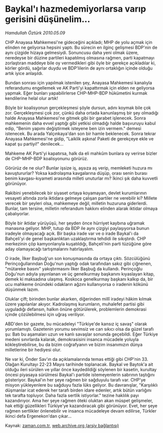 # Baykal'ı hazmedemiyorlarsa varıp gerisini düşünelim...

*Hamdullah Öztürk 2010.05.09*

<td class="columnist-detail">
<p>CHP Anayasa Mahkemesi'ne gideceğini açıkladı; MHP de yolu açmak için elinden ne geliyorsa hepsini yaptı. Bu sürecin en ilginç gelişmesi BDP'nin de aynı çizgide hizaya gelmesiydi. Sonuncusu daha yeni olmak üzere, neredeyse bir düzine partileri kapatılmış olmasına rağmen, parti kapatmayı zorlaştıran maddeye bile oy vermedikleri gibi öyle bir gerekçe açıkladılar ki, körler gördü, sağırlar duydu ve BDP'lilerin de aynı ortaklığın içinde olduğu artık iyice anlaşıldı.</p>
<p>
<div id="haberMetinDiv">
<p>Bundan sonrası için yapılmak istenilen şey, Anayasa Mahkemesi kanalıyla referandumu engellemek ve AK Parti'yi kapattırmak için elden ne geliyorsa yapmak. Eğer bunları yapabilirlerse CHP-MHP-BDP hükümetini kurmak kendilerine helal olur artık!
<p> Böyle bir koalisyonun gerçekleşmesi şöyle dursun, adını koymak bile çok zor. Gerçekleşmesi çok zor, çünkü daha ortada kanunlaşmış bir şey olmadığı halde Anayasa Mahkemesi'ne gitmek gibi bir garabet işlenecek. Sonra mahkemenin daha evvel yaptığı gibi yetkisi olmadığı halde başvuruyu kabul edip, "Benim yapımı değiştirmek isteyene ben izin vermem." demesi istenecek. Bu arada Yalçınkaya'dan son bir hamle beklenecek. Sonra tekrar Anayasa Mahkemesi'ne gidip, "Laiklik aşkına! Paketi de gerekçeye ekle ve kapat şu partiyi!" denilecek...
<p> Mahkeme AK Parti'yi kapatırsa, halk da eli mahkûm bunlara oy verirse bizler de CHP-MHP-BDP koalisyonunu görürüz.
<p> Görürüz de ne olur? Bunlar işsize iş, aşsıza aş verip, memleketi huzura mı kavuştururlar? Yoksa kadrolaşma kavgalarına düşüp, orası senin burası benim kavgası-kıyameti arasında milleti unuturlar mı? İkinci şık daha kuvvetli görünüyor.
<p> Rakibini yenebilecek bir siyaset ortaya koyamayan, devlet kurumlarının vesayeti altında zorla iktidara gelmeye çalışan partiler ne verebilir ki? Millete verecek bir şeyleri olsa, mahkemeye değil, milletin huzuruna giderlerdi. Bunlar, tam tersine, milletin referandum hakkını elinden alarak iktidar olmaya çabalıyorlar.
<p> Böyle bir iktidar yürüyüşü, her şeyden önce hürriyet kaybına uğramak manasına geliyor. MHP, tutup da BDP ile aynı çizgiyi paylaşıyorsa bunun iradeyle olmayacağı açık. Bir başka irade var ve o irade Baykal'ı da Bahçeli'yi de genel başkanlıktan uzaklaştırma tehdidi ile sıkıştırdı. CHP merkezinin çöp kamyonlarıyla kuşatıldığı, Bahçeli'nin parti tüzüğüne göre aday olamayacağı tartışmalarını hatırlayalım.
<p> O irade, İlker Başbuğ'un son konuşmasında da ortaya çıktı. Sözcülüğünü Perinçoğullarından Doğu'nun yaptığı odak tarafından sakız gibi çiğnenen, "mütareke basını" yakıştırmasını İlker Başbuğ da kullandı. Perinçoğlu Doğu'nun adıyla yayınlanan ve üç genelkurmay başkanını kıyaslayan kitap, demek ki maksadına ulaşmış. Koskoca genelkurmay başkanı kalkıp da, bir ucu mahkeme önündeki odakların ağzını kullanıyorsa o iradenin kökünü düşünmek lazım.
<p> Oluklar çift; birinden bunlar akarken, diğerinden millî iradeyi hâkim kılmak üzere yapılanlar akıyor. Kadrolaşmış kurumların, muhalefet partisi gibi uyguladığı defansın, halkın önüne götürülerek, problemlerin demokrasi içinde çözülebilmesi için uğraş veriliyor.
<p> ABD'den bir gazete, bu mücadeleyi "Türkiye'de kansız iç savaş" olarak yorumlamıştı. Gazetenin yorumu sevimsiz ve can sıkıcı olsa da güzel tarafı şu: Batı bu aşamaları uzun ve kanlı savaşlar sonunda geçebildi. Eğer Türkiye medeni sınırlarda kalarak, demokrasisini insanca mücadele yoluyla kökleştirebilirse, bu da bizim coğrafyanın ve bizim insanımızın dünya milletlerine bir hediyesi olur.
<p> Ne var ki, Önder Sav'ın da açıklamalarında temas ettiği gibi CHP'nin 33. Olağan Kurultayı 22-23 Mayıs tarihinde toplanacak. Baykal ve Baytok'a ait olduğu ileri sürülen ve yıllar önce kaydedildiği söylenen bir kasetin, kurultay öncesi piyasaya sürülmesi Baykal'ı partide istemeyenlerin sabrının taştığını gösteriyor. Baykal'ın her şeye rağmen bir sağduyulu tarafı var. CHP'ye misyon yükleyenlere bu sağduyu fazla lüks geliyor. Bu davranışlar, "Karşılıklı düşmanlar icat ederek her tarafı birden idare edenler, artık bütün varlığını tek tarafta topluyor. Daha fazla sertlik istiyorlar." tezine haklılık payı kazandırıyor. Ama her şeye rağmen öteki oluktan akan müspet gelişmeler, hak ettiği güzellikleri Türkiye'ye kazandıracak gibi görünüyor. Evet, her şeye rağmen sertlikler önlenebilir ve insanca mücadeleye devam edilirse, Türkler ikinci defa Ergenekon'dan çıkar... </p></p></p></p></p></p></p></p></p></p></div>
</p>
<a href="http://web.archive.org/web/20110106180724/mailto:h.ozturk@zaman.com.tr">
</a></td>

Kaynak: [zaman.com.tr](http://zaman.com.tr/yazar.do?yazino=981919), [web.archive.org (arşiv bağlantısı)](http://web.archive.org/web/20110106180724/http://www.zaman.com.tr/yazar.do?yazino=981919)
